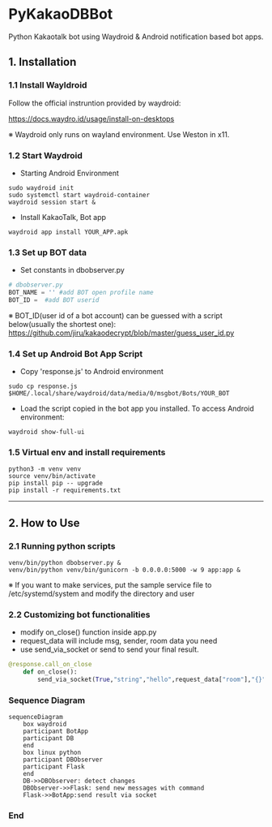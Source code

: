 # PyKakaoDBBot
Python Kakaotalk bot using Waydroid & Android notification based bot apps.
## 1. Installation
### 1.1 Install Wayldroid
Follow the official instruntion provided by waydroid:

https://docs.waydro.id/usage/install-on-desktops

※ Waydroid only runs on wayland environment. Use Weston in x11.

### 1.2 Start Waydroid
- Starting Android Environment
```shell
sudo waydroid init
sudo systemctl start waydroid-container
waydroid session start &
```
- Install KakaoTalk, Bot app
```shell
waydroid app install YOUR_APP.apk
```

### 1.3 Set up BOT data
- Set constants in dbobserver.py
```python
# dbobserver.py
BOT_NAME = '' #add BOT open profile name
BOT_ID =  #add BOT userid
```
※ BOT_ID(user id of a bot account) can be guessed with a script below(usually the shortest one):
https://github.com/jiru/kakaodecrypt/blob/master/guess_user_id.py

### 1.4 Set up Android Bot App Script
- Copy 'response.js' to Android environment
```shell
sudo cp response.js $HOME/.local/share/waydroid/data/media/0/msgbot/Bots/YOUR_BOT
```
- Load the script copied in the bot app you installed. To access Android environment:
```shell
waydroid show-full-ui
```

### 1.5 Virtual env and install requirements
```shell
python3 -m venv venv
source venv/bin/activate
pip install pip -- upgrade
pip install -r requirements.txt
```

----
## 2. How to Use
### 2.1 Running python scripts
```shell
venv/bin/python dbobserver.py &
venv/bin/python venv/bin/gunicorn -b 0.0.0.0:5000 -w 9 app:app &
```

※ If you want to make services, put the sample service file to /etc/systemd/system and modify the directory and user
### 2.2 Customizing bot functionalities
- modify on_close() function inside app.py
- request_data will include msg, sender, room data you need
- use send_via_socket or send to send your final result.
```python
@response.call_on_close
    def on_close():
        send_via_socket(True,"string","hello",request_data["room"],"{}")
```


### Sequence Diagram
```mermaid
sequenceDiagram
    box waydroid
    participant BotApp
    participant DB
    end
    box linux python
    participant DBObserver
    participant Flask
    end
    DB->>DBObserver: detect changes
    DBObserver->>Flask: send new messages with command
    Flask->>BotApp:send result via socket
```

### End
